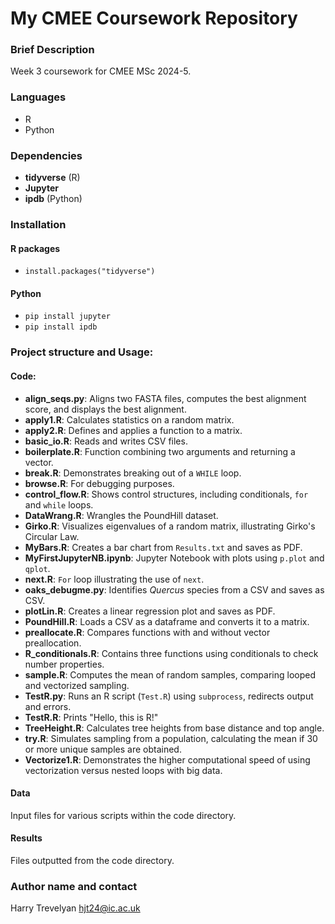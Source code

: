 # My CMEE Coursework Repository

### Brief Description
Week 3 coursework for CMEE MSc 2024-5.

### Languages
- R
- Python

### Dependencies
- **tidyverse** (R)
- **Jupyter** 
- **ipdb** (Python)

### Installation
#### R packages
- `install.packages("tidyverse")`
#### Python
- `pip install jupyter`
- `pip install ipdb`

### Project structure and Usage:
#### Code: 
- **align_seqs.py**: Aligns two FASTA files, computes the best alignment score, and displays the best alignment.
- **apply1.R**: Calculates statistics on a random matrix.
- **apply2.R**: Defines and applies a function to a matrix.
- **basic_io.R**: Reads and writes CSV files.
- **boilerplate.R**: Function combining two arguments and returning a vector.
- **break.R**: Demonstrates breaking out of a `WHILE` loop.
- **browse.R**: For debugging purposes.
- **control_flow.R**: Shows control structures, including conditionals, `for` and `while` loops.
- **DataWrang.R**: Wrangles the PoundHill dataset.
- **Girko.R**: Visualizes eigenvalues of a random matrix, illustrating Girko's Circular Law.
- **MyBars.R**: Creates a bar chart from `Results.txt` and saves as PDF.
- **MyFirstJupyterNB.ipynb**: Jupyter Notebook with plots using `p.plot` and `qplot`.
- **next.R**: `For` loop illustrating the use of `next`.
- **oaks_debugme.py**: Identifies *Quercus* species from a CSV and saves as CSV.
- **plotLin.R**: Creates a linear regression plot and saves as PDF.
- **PoundHill.R**: Loads a CSV as a dataframe and converts it to a matrix.
- **preallocate.R**: Compares functions with and without vector preallocation.
- **R_conditionals.R**: Contains three functions using conditionals to check number properties.
- **sample.R**: Computes the mean of random samples, comparing looped and vectorized sampling.
- **TestR.py**: Runs an R script (`Test.R`) using `subprocess`, redirects output and errors.
- **TestR.R**: Prints "Hello, this is R!"
- **TreeHeight.R**: Calculates tree heights from base distance and top angle.
- **try.R**: Simulates sampling from a population, calculating the mean if 30 or more unique samples are obtained.
- **Vectorize1.R**: Demonstrates the higher computational speed of using vectorization versus nested loops with big data.
#### Data
Input files for various scripts within the code directory.
#### Results
Files outputted from the code directory.

### Author name and contact
Harry Trevelyan
hjt24@ic.ac.uk